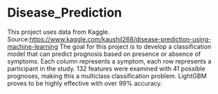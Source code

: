 # Disease_Prediction
This project uses data from Kaggle. Source:https://www.kaggle.com/kaushil268/disease-prediction-using-machine-learning
The goal for this project is to develop a classification model that can predict prognosis based on presence or absence of symptoms. Each column represents a symptom, each row represents a participant in the study. 132 features were examined with 41 possible prognoses, making this a multiclass classification problem. LightGBM proves to be highly effective with over 99% accuracy.
